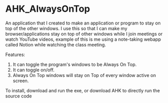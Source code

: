 # AHK_AlwaysOnTop

An application that I created to make an application or program to stay on top of the other windows. I use this so that I can make my browser/applications stay on top of other windows while I join meetings or watch YouTube videos, example of this is me using a note-taking webapp called Notion while watching the class meeting.

Features:
1. It can toggle the program's windows to be Always On Top.
2. It can toggle on/off.
3. Always On Top windows will stay on Top of every window active on screen.

To install, download and run the exe, or download AHK to directly run the source code
